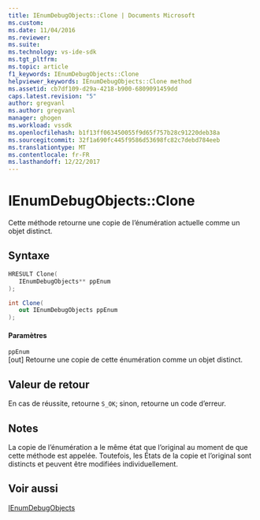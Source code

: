 ```yaml
---
title: IEnumDebugObjects::Clone | Documents Microsoft
ms.custom: 
ms.date: 11/04/2016
ms.reviewer: 
ms.suite: 
ms.technology: vs-ide-sdk
ms.tgt_pltfrm: 
ms.topic: article
f1_keywords: IEnumDebugObjects::Clone
helpviewer_keywords: IEnumDebugObjects::Clone method
ms.assetid: cb7df109-d29a-4218-b900-6809091459dd
caps.latest.revision: "5"
author: gregvanl
ms.author: gregvanl
manager: ghogen
ms.workload: vssdk
ms.openlocfilehash: b1f13ff063450055f9d65f757b28c91220deb38a
ms.sourcegitcommit: 32f1a690fc445f9586d53698fc82c7debd784eeb
ms.translationtype: MT
ms.contentlocale: fr-FR
ms.lasthandoff: 12/22/2017
---
```

# <a name="ienumdebugobjectsclone"></a>IEnumDebugObjects::Clone
Cette méthode retourne une copie de l’énumération actuelle comme un objet distinct.  
  
## <a name="syntax"></a>Syntaxe  
  
```cpp  
HRESULT Clone(  
   IEnumDebugObjects** ppEnum  
);  
```  
  
```csharp  
int Clone(  
   out IEnumDebugObjects ppEnum  
);  
```  
  
#### <a name="parameters"></a>Paramètres  
 `ppEnum`  
 [out] Retourne une copie de cette énumération comme un objet distinct.  
  
## <a name="return-value"></a>Valeur de retour  
 En cas de réussite, retourne `S_OK`; sinon, retourne un code d’erreur.  
  
## <a name="remarks"></a>Notes  
 La copie de l’énumération a le même état que l’original au moment de que cette méthode est appelée. Toutefois, les États de la copie et l’original sont distincts et peuvent être modifiées individuellement.  
  
## <a name="see-also"></a>Voir aussi  
 [IEnumDebugObjects](../../../extensibility/debugger/reference/ienumdebugobjects.md)